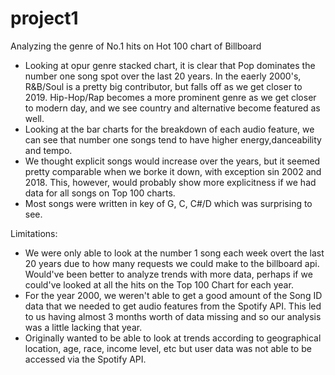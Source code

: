 # project1
Analyzing the genre of No.1 hits on Hot 100 chart of Billboard
-  Looking at opur genre stacked chart, it is clear that Pop dominates the number one song spot over the last 20 years. In the eaerly 2000's, R&B/Soul is a pretty big contributor, but falls off as we get closer to 2019. Hip-Hop/Rap becomes a more prominent genre as we get closer to modern day, and we see country and alternative become featured as well. 
- Looking at the bar charts for the breakdown of each audio feature, we can see that number one songs tend to have higher energy,danceability and tempo.
- We thought explicit songs would increase over the years, but it seemed pretty comparable when we borke it down, with exception sin 2002 and 2018. This, however, would probably show more explicitness if we had data for all songs on Top 100 charts.
- Most songs were written in key of G, C, C#/D which was surprising to see. 

Limitations:
- We were only able to look at the number 1 song each week overt the last 20 years due to how many requests we could make to the billboard api. Would've been better to analyze trends with more data, perhaps if we could've looked at all the hits on the Top 100 Chart for each year.
- For the year 2000, we weren't able to get a good amount of the Song ID data that we needed to get audio features from the Spotify API. This led to us having almost 3 months worth of data missing and so our analysis was a little lacking that year. 
- Originally wanted to be able to look at trends according to geographical location, age, race, income level, etc but user data was not able to be accessed via the Spotify API. 
